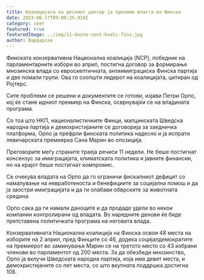```yaml
---
title: Коалицијата на десниот центар ја презема власта во Финска
date: 2023-06-17T09:00:25.918Z
category: свет
featured: true
featuredImage: ../img/11-desno-cent-koalc-fins.jpg
author: Вардарски
---
```

Финската конзервативна Национална коалиција (NCP), победник на парламентарните избори во април, постигна договор за формирање мнозинска влада со евроскептичната, антиимиграциска Финска партија и две помали групи. Ова го соопшти лидерот на коалицијата, цитиран од Ројтерс.

Сите проблеми се решени и документите се готови, изјави Петри Орпо, кој ќе стане идниот премиер на Финска, осврнувајќи се на владината програма.

Со тоа што НКП, националистичките Финци, малцинската Шведска народна партија и демохристијаните се договорија за заедничка платформа, Орпо ја префрли финската политика надесно и ја испрати левичарската премиерка Сана Марин во опозиција.

Преговорите меѓу страните траеја речиси 11 недели. Не беше постигнат консензус за имиграцијата, климатската политика и јавните финансии, но на крајот беше постигнат компромис.

Се очекува владата на Орпо да го ограничи фискалниот дефицит со намалување на невработеноста и бенефициите за социјална помош и да ја заостри имиграцијата и да ги олабави обврските за животната средина.

Орпо сака да ги намали даноците и да продаде удели во некои компании контролирани од владата. Во наредните денови ќе биде претставена политичката програма на неговата влада.

Конзервативната Национална коалиција на Финска освои 48 места на изборите на 2 април, пред Финците со 46, додека социјалдемократите на премиерот во заминување Марин се на третото место со 43 избрани членови во парламентот од 200 места. За да обезбеди мнозинство, Орпо ја вклучи Шведската народна партија, која има девет места, и демохристијаните со пет места, со што вкупната поддршка достигна 108.